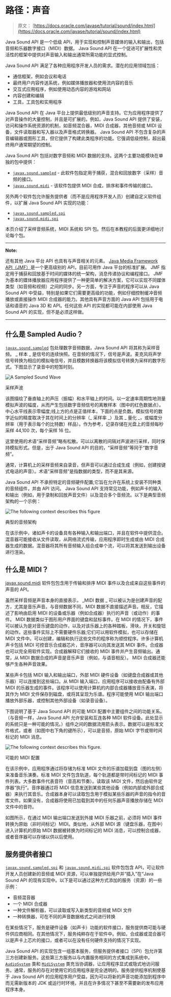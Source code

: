 # 路径：声音

> 原文： [https://docs.oracle.com/javase/tutorial/sound/index.html](https://docs.oracle.com/javase/tutorial/sound/index.html)

Java Sound API 是一个低级 API，用于实现和控制声音媒体的输入和输出，包括音频和乐器数字接口（MIDI）数据。 Java Sound API 在一个促进可扩展性和灵活性的框架中提供对声音输入和输出通常所需功能的显式控制。

Java Sound API 满足了各种应用程序开发人员的需求。潜在的应用领域包括：

*   通信框架，例如会议和电话
*   最终用户内容传送系统，例如媒体播放器和使用流内容的音乐
*   交互式应用程序，例如使用动态内容的游戏和网站
*   内容创建和编辑
*   工具，工具包和实用程序

Java Sound API 在 Java 平台上提供最低级别的声音支持。它为应用程序提供了对声音操作的大量控制，并且是可扩展的。例如，Java Sound API 提供了安装，访问和操作系统资源的机制，如音频混合器，MIDI 合成器，其他音频或 MIDI 设备，文件读取器和写入器以及声音格式转换器。 Java Sound API 不包含复杂的声音编辑器或图形工具，但它提供了构建此类程序的功能。它强调低级控制，超出最终用户通常期望的控制。

Java Sound API 包括对数字音频和 MIDI 数据的支持。这两个主要功能模块在单独的包中提供：

*   [`javax.sound.sampled`](https://docs.oracle.com/javase/8/docs/api/javax/sound/sampled/package-summary.html) - 此软件包指定用于捕获，混合和回放数字（采样）音频的接口。
*   [`javax.sound.midi`](https://docs.oracle.com/javase/8/docs/api/javax/sound/midi/package-summary.html) - 该软件包提供 MIDI 合成，排序和事件传输的接口。

另外两个软件包允许服务提供者（而不是应用程序开发人员）创建自定义软件组件，以扩展 Java Sound API 实现的功能：

*   [`javax.sound.sampled.spi`](https://docs.oracle.com/javase/8/docs/api/javax/sound/sampled/spi/package-summary.html)
*   [`javax.sound.midi.spi`](https://docs.oracle.com/javase/8/docs/api/javax/sound/midi/spi/package-summary.html)

本页介绍了采样音频系统，MIDI 系统和 SPI 包。然后在本教程的后面更详细地讨论每个包。

* * *

**Note:** 

还有其他 Java 平台 API 也具有与声音相关的元素。 [Java Media Framework API（JMF）](http://www.oracle.com/technetwork/java/javase/tech/index-jsp-140239.html)是一个更高级别的 API，目前可用作 Java 平台的标准扩展。 JMF 指定用于捕获和回放基于时间的媒体的统一架构，消息传递协议和编程接口。 JMF 为基本的媒体播放器应用程序提供了一种更简单的解决方案，它可以实现不同媒体类型（如音频和视频）之间的同步。另一方面，专注于声音的程序可以从 Java Sound API 中受益，特别是如果它们需要更高级的功能，例如仔细控制缓冲音频播放或直接操作 MIDI 合成器的能力。其他具有声音方面的 Java API 包括用于电话和语音的 Java 3D 和 API。任何这些 API 的实现都可能在内部使用 Java Sound API 的实现，但不是必须这样做。

* * *

## 什么是 Sampled Audio？

[`javax.sound.sampled`](https://docs.oracle.com/javase/8/docs/api/javax/sound/sampled/package-summary.html) 包处理数字音频数据，Java Sound API 将其称为采样音频。 _ 样本 _ 是信号的连续快照。在音频的情况下，信号是声波。麦克风将声学信号转换为相应的模拟电信号，并且模数转换器将该模拟信号转换为采样的数字形式。下图显示了录音中的短暂时刻。

![A Sampled Sound Wave](img/812b3bac88ee9a1f9f25947ccdd1189e.jpg)

采样声波



该图描绘了垂直轴上的声压（振幅）和水平轴上的时间。以一定速率周期性地测量模拟声波的幅度，从而产生包括数字音频信号的离散样本（图中的红色数据点）。中心水平线表示零幅度;线上方的点是正值样本，下面的点是负数。模拟信号的数字近似的精度取决于其在时间上的分辨率（_ 采样率 _）及其 _ 量化 _，或幅度分辨率（用于表示每个的比特数）样品）。作为参考，记录存储在光盘上的音频每秒采样 44,100 次，每个采样 16 位。

这里使用的术语“采样音频”略有松散。可以以离散的间隔对声波进行采样，同时保持模拟形式。但是，出于 Java Sound API 的目的，“采样音频”等同于“数字音频”。

通常，计算机上的采样音频来自录音，但声音可以通过合成生成（例如，创建按键式电话的声音）。术语“采样音频”是指数据的类型，而不是其来源。

Java Sound API 不承担特定的音频硬件配置;它旨在允许在系统上安装不同种类的音频组件，并由 API 访问。 Java Sound API 支持常见功能，例如声卡的输入和输出（例如，用于录制和回放声音文件）以及混合多个音频流。以下是典型音频架构的一个示例：

![The following context describes this figure](img/bb9e7948dc523659c150e82ba39bb580.jpg)

典型的音频架构



在该示例中，诸如声卡的设备具有各种输入和输出端口，并且在软件中提供混合。混音器可能接收从文件读取，从网络流式传输，应用程序即时生成或由 MIDI 合成器生成的数据。混音器将其所有音频输入组合成单个流，可以将其发送到输出设备进行渲染。

## 什么是 MIDI？

[javax.sound.midi](https://docs.oracle.com/javase/8/docs/api/javax/sound/midi/package-summary.html) 软件包包含用于传输和排序 MIDI 事件以及合成来自这些事件的声音的 API。

虽然采样音频是声音本身的直接表示， _MIDI 数据 _ 可以被认为是创建声音的配方，尤其是音乐声音。与音频数据不同，MIDI 数据不直接描述声音。相反，它描述了影响由启用 MIDI 的设备或乐器（例如合成器）执行的声音（或动作）的事件。 MIDI 数据类似于图形用户界面的键盘和鼠标事件。在 MIDI 的情况下，事件可以被认为是对音乐键盘的动作，以及对该乐器上的各种踏板，滑块，开关和旋钮的动作。这些事件实际上不需要硬件乐器;它们可以用软件模拟，也可以存储在 MIDI 文件中。可以创建，编辑和执行这些文件的程序称为顺控程序。许多计算机声卡包括 MIDI 可控音乐合成器芯片，音序器可以向其发送其 MIDI 事件。合成器也可以完全用软件实现。合成器解释它们接收的 MIDI 事件并产生音频输出。通常，从 MIDI 数据合成的声音是音乐声音（例如，与语音相反）。 MIDI 合成器还能够产生各种声音效果。

某些声卡包括 MIDI 输入和输出端口，外部 MIDI 硬件设备（如键盘合成器或其他乐器）可以连接到这些端口。从 MIDI 输入端口，应用程序可以接收由配备有外部 MIDI 的乐器生成的事件。该程序可以使用计算机的内部合成器播放音乐表演，将其作为 MIDI 文件保存到磁盘，或将其呈现为乐谱。程序可能使用 MIDI 输出端口播放外部乐器，或控制其他外部设备（如录音设备）。

下图说明了基于 Java Sound API 的可能 MIDI 配置中主要组件之间的功能关系。 （与音频一样，Java Sound API 允许安装和互连各种 MIDI 软件设备。此处显示的系统只是一种可能的情况。）组件之间的数据流用箭头表示。数据可以是标准文件格式，或者（如图中右下角的键所示），可以是音频，原始 MIDI 字节或带时间标记的 MIDI 消息。

![The following context describes this figure. ](img/724d313ee1b0393f908502559badc09c.jpg)

可能的 MIDI 配置



在该示例中，应用程序通过将存储为标准 MIDI 文件的乐谱加载到盘（图的左侧）来准备音乐演奏。标准 MIDI 文件包含轨道，每个轨道都是带时间标记的 MIDI 事件列表。大多数事件代表音符（音高和节奏）。读取该 MIDI 文件，然后由软件定序器“执行”。音序器通过将 MIDI 信息发送到某些其他设备（例如内部或外部合成器）来执行其音乐。合成器本身可以读取包含用于模拟某些乐器的声音的指令的音库文件。如果没有，合成器将使用已加载到其中的任何乐器声音播放存储在 MIDI 文件中的音符。

如图所示，在通过 MIDI 输出端口发送到外接 MIDI 乐器之前，必须将 MIDI 事件转换为原始（非时间标记）MIDI。类似地，从外部 MIDI 源（键盘乐器，在图中）进入计算机的原始 MIDI 数据被转换为时间标记的 MIDI 消息，可以控制合成器，或者音序器可以存储以供以后使用。

## 服务提供者接口

[`javax.sound.sampled.spi`](https://docs.oracle.com/javase/8/docs/api/javax/sound/sampled/spi/package-summary.html) 和 [`javax.sound.midi.spi`](https://docs.oracle.com/javase/8/docs/api/javax/sound/midi/spi/package-summary.html) 软件包包含 API，可让软件开发人员创建新的音频或 MIDI 资源，可以单独提供给用户并“插入”在“Java Sound API 的现有实现中。以下是可以通过这种方式添加的服务（资源）的一些示例：

*   音频混音器
*   一个 MIDI 合成器
*   一种文件解析器，可以读取或写入新类型的音频或 MIDI 文件
*   一种转换器，可在不同的声音数据格式之间进行转换

在某些情况下，服务是硬件设备（如声卡）功能的软件接口，服务提供商可能与硬件供应商相同。在其他情况下，服务纯粹存在于软件中。例如，合成器或混合器可以是声卡上芯片的接口，或者可以在没有任何硬件支持的情况下实现。

Java Sound API 的实现包含一组基本服务，但服务提供者接口（SPI）包允许第三方创建新服务。这些第三方服务以与内置服务相同的方式集成到系统中。 [`AudioSystem`](https://docs.oracle.com/javase/8/docs/api/javax/sound/sampled/AudioSystem.html) 类和 [`MidiSystem`](https://docs.oracle.com/javase/8/docs/api/javax/sound/midi/MidiSystem.html) 类充当协调器，让应用程序显式或隐式地访问服务。通常，服务的存在对使用它的应用程序是完全透明的。服务提供程序机制使基于 Java Sound API 的应用程序用户受益，因为可以将新的声音功能添加到程序中而无需新版本的 JDK 或运行时环境，并且在许多情况下甚至不需要新的发布应用程序本身。